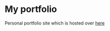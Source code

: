 # My portfolio 
Personal portfolio site which is hosted over [here](https://sumanthdosapati.github.io)
